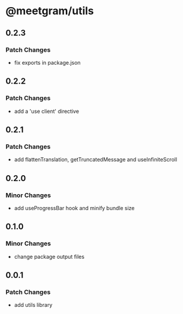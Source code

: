 # @meetgram/utils

## 0.2.3

### Patch Changes

- fix exports in package.json

## 0.2.2

### Patch Changes

- add a 'use client' directive

## 0.2.1

### Patch Changes

- add flattenTranslation, getTruncatedMessage and useInfiniteScroll

## 0.2.0

### Minor Changes

- add useProgressBar hook and minify bundle size

## 0.1.0

### Minor Changes

- change package output files

## 0.0.1

### Patch Changes

- add utils library
